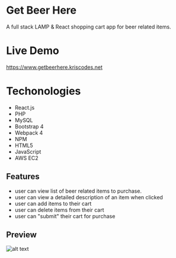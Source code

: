 # Get Beer Here



A full stack LAMP & React shopping cart app for beer related items.

# Live Demo

https://www.getbeerhere.kriscodes.net

# Techonologies
* React.js
* PHP
* MySQL
* Bootstrap 4
* Webpack 4
* NPM
* HTML5
* JavaScript 
* AWS EC2

## Features

* user can view list of beer related items to purchase. 
* user can view a detailed description of an item when clicked
* user can add items to their cart
* user can delete items from their cart
* user can "submit" their cart for purchase



## Preview

![alt text](https://github.com/KrisKringle1/wicked-sales-final/blob/master/get-beer-here-demo.gif)

